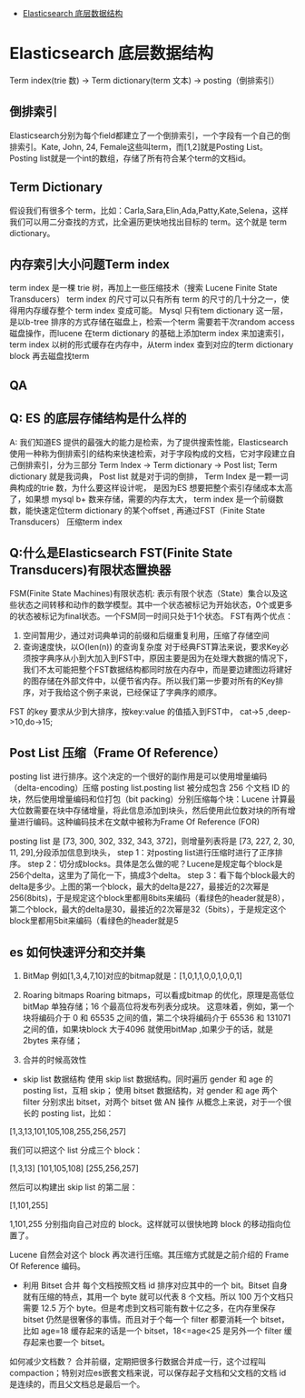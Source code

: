 - [Elasticsearch 底层数据结构](https://www.cnblogs.com/tech-lee/p/15225276.html)

# Elasticsearch 底层数据结构

Term index(trie 数) -> Term dictionary(term 文本) -> posting（倒排索引）

## 倒排索引
Elasticsearch分别为每个field都建立了一个倒排索引，一个字段有一个自己的倒排索引。Kate, John, 24, Female这些叫term，而[1,2]就是Posting List。Posting list就是一个int的数组，存储了所有符合某个term的文档id。

## Term Dictionary
假设我们有很多个 term，比如：Carla,Sara,Elin,Ada,Patty,Kate,Selena，这样我们可以用二分查找的方式，比全遍历更快地找出目标的 term。这个就是 term dictionary。


## 内存索引大小问题Term index
term index 是一棵 trie 树，再加上一些压缩技术（搜索 Lucene Finite State Transducers） term index 的尺寸可以只有所有 term 的尺寸的几十分之一，使得用内存缓存整个 term index 变成可能。
Mysql 只有tem dictionary 这一层，是以b-tree 排序的方式存储在磁盘上，检索一个term 需要若干次random access 磁盘操作，而lucene 在term dictionary 的基础上添加term index 来加速索引，
term index 以树的形式缓存在内存中，从term index 查到对应的term dictionary block 再去磁盘找term


## QA
## Q: ES 的底层存储结构是什么样的
A: 我们知道ES 提供的最强大的能力是检索，为了提供搜索性能，Elasticsearch 使用一种称为倒排索引的结构来快速检索，对于字段构成的文档，它对字段建立自己倒排索引，分为三部分
Term Index -> Term dictionary -> Post list;   Term dictionary 就是我词典， Post list 就是对于词的倒排， Term Index 是一颗一词典构成的trie 数，为什么要这样设计呢，
是因为ES 想要把整个索引存储成本太高了，如果想 mysql b+ 数来存储，需要的内存太大， term index 是一个前缀数数，能快速定位term dictionary 的某个offset , 再通过FST（Finite State Transducers）
压缩term index 

## Q:什么是Elasticsearch FST(Finite State Transducers)有限状态置换器
FSM(Finite State Machines)有限状态机: 表示有限个状态（State）集合以及这些状态之间转移和动作的数学模型。其中一个状态被标记为开始状态，0个或更多的状态被标记为final状态。一个FSM同一时间只处于1个状态。
FST有两个优点：
1) 空间暂用少，通过对词典单词的前缀和后缀重复利用，压缩了存储空间
2) 查询速度快，以O(len(n)) 的查询复杂度
对于经典FST算法来说，要求Key必须按字典序从小到大加入到FST中，原因主要是因为在处理大数据的情况下，我们不太可能把整个FST数据结构都同时放在内存中，而是要边建图边将建好的图存储在外部文件中，以便节省内存。所以我们第一步要对所有的Key排序，对于我给这个例子来说，已经保证了字典序的顺序。   

FST 的key 要求从少到大排序，按key:value 的值插入到FST中， cat->5 ,deep->10,do->15;

## Post List 压缩（Frame Of Reference）
posting list 进行排序。这个决定的一个很好的副作用是可以使用增量编码（delta-encoding）压缩 posting list.posting list 被分成包含 256 个文档 ID 的块，然后使用增量编码和位打包（bit packing）分别压缩每个块：Lucene 计算最大位数需要在块中存储增量，将此信息添加到块头，然后使用此位数对块的所有增量进行编码。这种编码技术在文献中被称为Frame Of Reference (FOR)

posting list 是 [73, 300, 302, 332, 343, 372]，则增量列表将是 [73, 227, 2, 30, 11, 29],分段添加信息到块头，
 step 1：对posting list进行压缩时进行了正序排序。
 step 2：切分成blocks。具体是怎么做的呢？Lucene是规定每个block是256个delta，这里为了简化一下，搞成3个delta。
 step 3：看下每个block最大的delta是多少。上图的第一个block，最大的delta是227，最接近的2次幂是256(8bits)，于是规定这个block里都用8bits来编码（看绿色的header就是8），第二个block，最大的delta是30，最接近的2次幂是32（5bits），于是规定这个block里都用5bit来编码（看绿色的header就是5

## es 如何快速评分和交并集
1. BitMap
例如[1,3,4,7,10]对应的bitmap就是：[1,0,1,1,0,0,1,0,0,1]

2. Roaring bitmaps
 Roaring bitmaps，可以看成bitmap 的优化，原理是高低位bitMap 单独存储；16 个最高位将发布列表分成块。 这意味着，例如，第一个块将编码介于 0 和 65535 之间的值，第二个块将编码介于 65536 和 131071 之间的值，如果块block 大于4096 就使用bitMap ,如果少于的话，就是2bytes 来存储；

3. 合并的时候高效性
- skip list 数据结构
使用 skip list 数据结构。同时遍历 gender 和 age 的 posting list，互相 skip；
使用 bitset 数据结构，对 gender 和 age 两个 filter 分别求出 bitset，对两个 bitset 做 AN 操作
从概念上来说，对于一个很长的 posting list，比如：

[1,3,13,101,105,108,255,256,257]

我们可以把这个 list 分成三个 block：

[1,3,13] [101,105,108] [255,256,257]

然后可以构建出 skip list 的第二层：

[1,101,255]

1,101,255 分别指向自己对应的 block。这样就可以很快地跨 block 的移动指向位置了。

Lucene 自然会对这个 block 再次进行压缩。其压缩方式就是之前介绍的 Frame Of Reference 编码。

- 利用 Bitset 合并
 每个文档按照文档 id 排序对应其中的一个 bit。Bitset 自身就有压缩的特点，其用一个 byte 就可以代表 8 个文档。所以 100 万个文档只需要 12.5 万个 byte。但是考虑到文档可能有数十亿之多，在内存里保存 bitset 仍然是很奢侈的事情。而且对于个每一个 filter 都要消耗一个 bitset，比如 age=18 缓存起来的话是一个 bitset，18<=age<25 是另外一个 filter 缓存起来也要一个 bitset。

如何减少文档数？ 合并前缀，定期把很多行数据合并成一行，这个过程叫compaction；特别对应es嵌套文档来说，可以保存起子文档和父文档的文档 id 是连续的，而且父文档总是最后一个。


